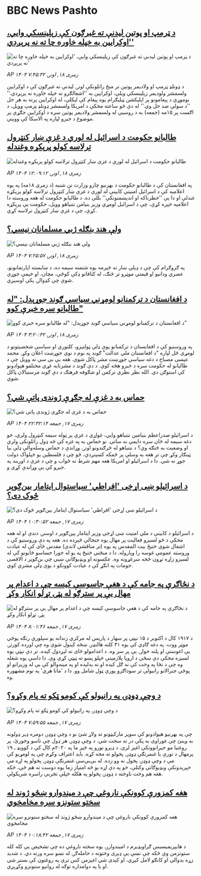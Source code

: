 # BBC News Pashto## [د ټرمپ او پوتین لیدنې ته غبرګون کې زېلینسکي وايي، 'اوکرایین به خپله خاوره چا ته نه پرېږدي'](https://www.bbc.com/pashto/articles/cdj29l8yp8lo?at_medium=RSS&at_campaign=rss?at_campaign=githubrss)![د ټرمپ او پوتین لیدنې ته غبرګون کې زېلینسکي وايي، 'اوکرایین به خپله خاوره چا ته نه پرېږدي'](https://ichef.bbci.co.uk/ace/ws/240/cpsprodpb/91ab/live/b15a9030-74f4-11f0-a20f-3b86f375586a.jpg)_AP ۱۴۰۴ زمری ۱۸, اونۍ ۷:۴۵:۳۲_د ډونلډ ټرمپ او ولادیمر پوتین تر منځ راتلونکې اونۍ لیدنې ته غبرګون کې د اوکرایین ولسمشر ولودیمر زېلینسکي ویلي، اوکرایین به ''اشغالګرو ته خپله خاوره نه پرېږدي.''
نوموړي د پیغامونو پر اپلېکشن ټيلیګرام یوه پیغام کې لیکلي، له اوکرایین پرته به هر حل ''د سولې ضد حل وي.''
له دې څو ساعته مخکې د امریکا ولسمشر ډونلډ ټرمپ وویل، د اګست پر ۱۵مه (جمعه) به د روسیې له ولسمشر ولادیمر پوتین سره د اوکرایین جګړې پر موضوع د خبرو لپاره په الاسکا کې وویني.## [طالبانو حکومت د اسرائیل له لوري د غزې ښار کنټرول ترلاسه کولو پرېکړه وغندله](https://www.bbc.com/pashto/articles/c0e9px4wlv8o?at_medium=RSS&at_campaign=rss?at_campaign=githubrss)![طالبانو حکومت د اسرائیل له لوري د غزې ښار کنټرول ترلاسه کولو پرېکړه وغندله](https://ichef.bbci.co.uk/ace/ws/240/cpsprodpb/1cfc/live/195023c0-7519-11f0-a975-cb151ca452f4.jpg)_AP ۱۴۰۴ زمری ۱۸, اونۍ ۱۲:۰۹:۱۲_په افغانستان کې د طالبانو حکومت د بهرنیو چارو وزارت نن شنبه (د زمري ۱۸مه) په یوه اعلامیه کې د اسرائیل امنیتي کابینې له لوري د غزې ښار کنټرول ترلاسه کولو پرېکړه غندلې او دا یې ''خطرناکه او اندېښمنونکې'' بللې ده.
د طالبانو حکومت له هغه وروسته دا اعلامیه خپره کړې، چې د اسرائیل لومړي وزیر بنیامن نتنیاهو وویل، حکومت یې پرېکړه کړې، چې د غزې ښار کنټرول ترلاسه کړي.## [ولې هند بنګله ژبي مسلمانان نیسي؟](https://www.bbc.com/pashto/articles/cewydwxqejko?at_medium=RSS&at_campaign=rss?at_campaign=githubrss)![ولې هند بنګله ژبي مسلمانان نیسي؟](https://ichef.bbci.co.uk/ace/ws/240/cpsprodpb/9f09/live/e8111d40-7465-11f0-a20f-3b86f375586a.jpg)_AP ۱۴۰۴ زمری ۱۸, اونۍ ۷:۲۵:۵۷_په ګروګرام کې چې د ډیلي ښار ته څېرمه یوه شتمنه سیمه ده، د ښایسته اپارتمانونو، عصري ودانیو او قیمتي موټرو تر څنګ، له کثافاتو ډکې کوڅې، مچان، او خیمې جوړې شوې چې کډوالۍ پکې اوسېږي.## [د افغانستان د ترکمنانو لومړني سیاسي ګوند جوړېدل: "له طالبانو سره خبرې کوو" ](https://www.bbc.com/pashto/articles/c987pxkglk8o?at_medium=RSS&at_campaign=rss?at_campaign=githubrss)![د افغانستان د ترکمنانو لومړني سیاسي ګوند جوړېدل: "له طالبانو سره خبرې کوو" ](https://ichef.bbci.co.uk/ace/ws/240/cpsprodpb/dad3/live/890bb490-7465-11f0-a975-cb151ca452f4.png)_AP ۱۴۰۴ زمری ۱۸, اونۍ ۳:۲۰:۳۲_په وروستیو کې د افغانستان د ترکمنانو یوې ډلې ټولنیزو، کلتوري او سیاسي شخصیتونو د لومړي ځل لپاره "د افغانستان ملي عدالت" ګوند په نوم د نوي جوړښت اعلان وکړ.
محمد عیسی مصباح د دغه سیاسي جوړښت مشر ټاکل شوی. هغه بي بي سي ته وویل چې د طالبانو له حکومت سره د خبرو هڅه کوي.
د دې ګوند د مشرتابه غړي مختلفو هېوادونو کې استوګن دي. الله نظر نظري ترکمن او شګوفه فرهنګ د دې ګوند مرستیالان ټاکل شوي.## [حماس به د غزې له جګړې ژوندی پاتې شي؟](https://www.bbc.com/pashto/articles/c201q0xvq3xo?at_medium=RSS&at_campaign=rss?at_campaign=githubrss)![حماس به د غزې له جګړې ژوندی پاتې شي؟](https://ichef.bbci.co.uk/ace/ws/240/cpsprodpb/2579/live/e73f6040-7463-11f0-8071-1788c7e8ae0e.jpg)_AP ۱۴۰۴ زمری ۱۷, جمعه ۲۲:۳۲:۱۴_د اسرائیلو صدراعظم بنیامین نتنیاهو وايي، غواړي د غزې پر ټوله سیمه کنټرول ولري، خو دغه سیمه له ځان سره دایمي نه ساتي.
نو حماس به په غزه کې څه ډول راتلونکی ولري او وضعیت به څنګه وي؟
د نتنیاهو له څرګندونو اونۍ وړاندې د حماس وسله‌والې ډلې بیا ټینګار وکړ چې تر هغه به وسلې پر ځمکه کښېنږدي، څو چې د فلسطین یو خپلواک دولت جوړ نه شي. دا د اسرائیلو او امریکا هغه مهم شرط ته ځواب و چې د غزې د اوربند په خبرو کې یې وړاندې کړی و.## [د اسرائیلو ښی اړخی 'افراطي' سیاستوال ایتامار بین‌ګوېر څوک دی؟](https://www.bbc.com/pashto/articles/cq58wpxgx41o?at_medium=RSS&at_campaign=rss?at_campaign=githubrss)![د اسرائیلو ښی اړخی 'افراطي' سیاستوال ایتامار بین‌ګوېر څوک دی؟](https://ichef.bbci.co.uk/ace/ws/240/cpsprodpb/fb64/live/af7fb090-7442-11f0-a20f-3b86f375586a.jpg)_AP ۱۴۰۴ زمری ۱۷, جمعه ۱۰:۳۰:۵۲_د اسرائیلو د کابینې د ملي امنیت ښی اړخی وزیر ایتامار پین‌ګوېر د اوسنۍ دندې او له هغه مخکې د څو لسیزو فعالیت پر مهال یوه جنجالي څېرده ده.
هغه په دې وروستیو کې د اشغال شوي ختیځ بیت المقدس په یوه (تر مناقشې لاندې) مقدس ځای کې له عبادت وروسته عمومي غوسه را وپاروله. دا د منځني ختیځ په یو له خورا حساسو ځایونو کې له لسیزو زاړه تړون څخه سرغړونه وه.
عکسونه او ويډيوګانې ښيي چي بن‌ګوېر د الاقصی جومات په انګړ کې د عبادت کوونکو د يوې ډلې مشري کوي.## [د نڅاګرې په جامه کې د هغې جاسوسې کیسه چې د اعدام پر مهال یې پر سترګو له پټۍ تړلو انکار وکړ](https://www.bbc.com/pashto/articles/c0qlg3v010vo?at_medium=RSS&at_campaign=rss?at_campaign=githubrss)![د نڅاګرې په جامه کې د هغې جاسوسې کیسه چې د اعدام پر مهال یې پر سترګو له پټۍ تړلو انکار وکړ](https://ichef.bbci.co.uk/ace/ws/240/cpsprodpb/ba8e/live/5b63c9e0-7336-11f0-9a64-8d112dda5bd1.png)_AP ۱۴۰۴ زمری ۱۷, جمعه ۸:۰۱:۴۶_د ۱۹۱۷ کال د اکتوبر د ۱۵ نېټې پر سهار د پاریس له مرکزي زندانه یو سېلوري رنګه پوځي موټر ووت. په دغه ګاډي کې یوه ۴۱ کلنه هالنډۍ ښځه کېنول شوې وه چې اوږده کورتۍ یې اغوستې او پلنه خولۍ یې پر سر وه. د اعدامولو ځای ته لېږدول کېده.‌
تر دې نېټې یوه لسیزه مخکې دې ښځې د اروپا پلازمېنې خپلو پښو ته ټيټې کړې وې. دا داسې یوه شغله وه چې د نڅا په وخت کې نه ګل کېده او نه بدلېده او په مینه‌والو کې یې له وزیرانو او پوځي جنرالانو رانیولې تر سوداګرو پورې ټول شامل وو.‌ دا د 'ماتا هري' په نوم مشهوره وه.## [د وچې ډوډۍ په رانیولو کې کومو ټکو ته پام وکړو؟](https://www.bbc.com/pashto/articles/c5yp2k5w57yo?at_medium=RSS&at_campaign=rss?at_campaign=githubrss)![د وچې ډوډۍ په رانیولو کې کومو ټکو ته پام وکړو؟](https://ichef.bbci.co.uk/ace/ws/240/cpsprodpb/5a42/live/bb3ada00-73b0-11f0-a975-cb151ca452f4.jpg)_AP ۱۴۰۴ زمری ۱۷, جمعه ۷:۵۹:۵۵_چې په بهرنیو هېوادونو کې سوپر مارکیټونو ته ولاړ شئ نو د وچې ډوډۍ دومره ډېر ډولونه به وینئ چې غوراوی به پکې در ته سخت شي. د وچې ډوډۍ هر ډول چې تاسو وخورئ، پر روغتیا مو حیرانوونکې اغېز لري.
د ډېرو نورو په څېر ما په ۲۰۲۰م کال کې د کووېډ ـ ۱۹  پرمهال د تورې یا غنمرنګې ډوډۍ پخولو ته مخه کړه.
باید اعتراف وکړم چې په لومړیو کې مې د وچې ډوډۍ پخول نه وو زده. له بي‌‌بي‌سي غنمرنګې ډوډۍ پخولو په اړه مې خپرېدونکې ويډیوګانې وکتلې، خو په دې اړه یو څه امتیاز زما یوه دوست ته هم ځي، ځکه هغه هم وخت ناوخته د ډوډۍ پخولو په هکله خپلې تجربې راسره شریکولې.## [هغه کمزورې کوونکې ناروغي چې د میندوارو ښځو ژوند له سختو ستونزو سره مخامخوي](https://www.bbc.com/pashto/articles/cd6g5j024y4o?at_medium=RSS&at_campaign=rss?at_campaign=githubrss)![هغه کمزورې کوونکې ناروغي چې د میندوارو ښځو ژوند له سختو ستونزو سره مخامخوي](https://ichef.bbci.co.uk/ace/ws/240/cpsprodpb/e456/live/e7925020-7440-11f0-8071-1788c7e8ae0e.jpg)_AP ۱۴۰۴ زمری ۱۷, جمعه ۱۰:۱۸:۴۲_د هایپریمیسیس ګراویډیرم د امیندوارۍ یوه سخته ناروغي ده چې تشخیص یې کله کله ستونزمن وي ځکه چې نښې یې ډېری وختونه د حامله‌ګۍ له نښو سره ورته دي. د شدید زړه بدوالي او کانګو لامل کېږي، او کېدی شي اغېزمن کس ترې په روغتون کې بستر شي او یا په دوامداره توګه له روانیو ستونزو وکړېږي.